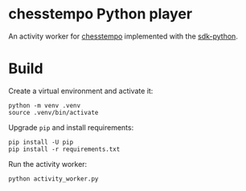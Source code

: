 # chesstempo Python player

An activity worker for [chesstempo] implemented with the [sdk-python].

# Build

Create a virtual environment and activate it:

    python -m venv .venv
    source .venv/bin/activate

Upgrade `pip` and install requirements:

    pip install -U pip
    pip install -r requirements.txt

Run the activity worker:

    python activity_worker.py

[chesstempo]: https://github.com/sevein/chesstempo
[sdk-python]: https://github.com/temporalio/sdk-python
